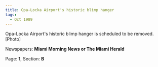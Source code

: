 ```yaml
---  
title: Opa-Locka Airport's historic blimp hanger  
tags:  
  - Oct 1989  
---  
```

  
Opa-Locka Airport's historic blimp hanger is scheduled to be removed. [Photo]  
  
Newspapers: **Miami Morning News or The Miami Herald**  
  
Page: **1**, Section: **B** 
